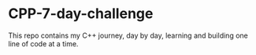 # CPP-7-day-challenge
This repo contains my C++ journey, day by day, learning and building one line of code at a time. 